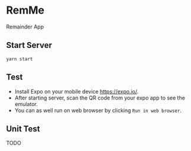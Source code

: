 # RemMe
Remainder App

## Start Server
`yarn start`

## Test
- Install Expo on your mobile device https://expo.io/.
- After starting server, scan the QR code from your expo app to see the emulator.
- You can as well run on web browser by clicking `Run in web browser`.

## Unit Test
TODO


